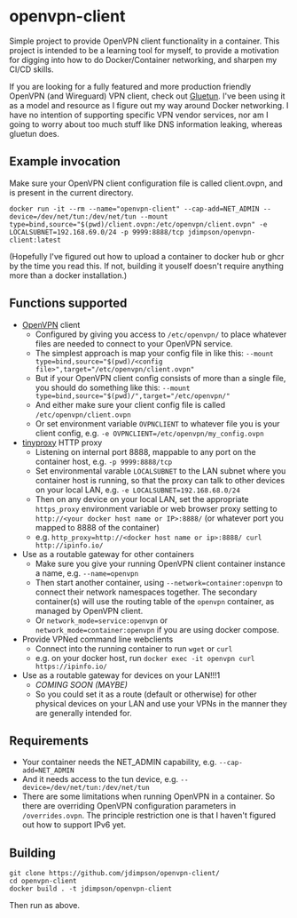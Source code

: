 # openvpn-client
Simple project to provide OpenVPN client functionality in a container. This project is intended to be a learning tool for myself, to provide a motivation for digging into how to do Docker/Container networking, and sharpen my CI/CD skills.

If you are looking for a fully featured and more production friendly OpenVPN (and Wireguard) VPN client, check out [Gluetun](https://github.com/qdm12/gluetun). I've been using it as a model and resource as I figure out my way around Docker networking. I have no intention of supporting specific VPN vendor services, nor am I going to worry about too much stuff like DNS information leaking, whereas gluetun does.

## Example invocation

Make sure your OpenVPN client configuration file is called client.ovpn, and is present in the current directory.
```
docker run -it --rm --name="openvpn-client" --cap-add=NET_ADMIN --device=/dev/net/tun:/dev/net/tun --mount type=bind,source="$(pwd)/client.ovpn:/etc/openvpn/client.ovpn" -e LOCALSUBNET=192.168.69.0/24 -p 9999:8888/tcp jdimpson/openvpn-client:latest
```
(Hopefully I've figured out how to upload a container to docker hub or ghcr by the time you read this. If not, building it youself doesn't require anything more than a docker installation.)


## Functions supported
- [OpenVPN](https://openvpn.net/) client
    - Configured by giving you access to `/etc/openvpn/` to place whatever files are needed to connect to your OpenVPN service.
    - The simplest approach is map your config file in like this: `--mount type=bind,source="$(pwd)/<config file>",target="/etc/openvpn/client.ovpn"`
    - But if your OpenVPN client config consists of more than a single file, you should do something like this: `--mount type=bind,source="$(pwd)/",target="/etc/openvpn/"`
    - And either make sure your client config file is called `/etc/openvpn/client.ovpn`
    - Or set environment variable `OVPNCLIENT` to whatever file you is your client config, e.g. `-e OVPNCLIENT=/etc/openvpn/my_config.ovpn`
- [tinyproxy](http://tinyproxy.github.io/) HTTP proxy
    - Listening on internal port 8888, mappable to any port on the container host, e.g. `-p 9999:8888/tcp`
    - Set environmental varable `LOCALSUBNET` to the LAN subnet where you container host is running, so that the proxy can talk to other devices on your local LAN, e.g. `-e LOCALSUBNET=192.168.68.0/24`
    - Then on any device on your local LAN, set the appropriate `https_proxy` environment variable or web browser proxy setting to `http://<your docker host name or IP>:8888/` (or whatever port you mapped to 8888 of the container)
    - e.g. `http_proxy=http://<docker host name or ip>:8888/ curl http://ipinfo.io/`
- Use as a routable gateway for other containers 
    - Make sure you give your running OpenVPN client container instance a name, e.g. `--name=openvpn`
    - Then start another container, using `--network=container:openvpn` to connect their network namespaces together. The secondary container(s) will use the routing table of the `openvpn` container, as managed by OpenVPN client.
    - Or `network_mode=service:openvpn` or `network_mode=container:openvpn` if you are using docker compose.
- Provide VPNed command line webclients
    - Connect into the running container to run `wget` or `curl`
    - e.g. on your docker host, run `docker exec -it openvpn curl https://ipinfo.io/`
- Use as a routable gateway for devices on your LAN!!!1
    - *COMING SOON (MAYBE)*
    - So you could set it as a route (default or otherwise) for other physical devices on your LAN and use your VPNs in the manner they are generally intended for.
    
## Requirements
- Your container needs the NET_ADMIN capability, e.g. `--cap-add=NET_ADMIN`
- And it needs access to the tun device, e.g. `--device=/dev/net/tun:/dev/net/tun`
- There are some limitations when running OpenVPN in a container. So there are overriding OpenVPN configuration parameters in `/overrides.ovpn`. The principle restriction one is that I haven't figured out how to support IPv6 yet.

## Building
```
git clone https://github.com/jdimpson/openvpn-client/
cd openvpn-client
docker build . -t jdimpson/openvpn-client
```
Then run as above.
